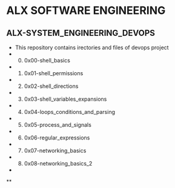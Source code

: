 # ALX SOFTWARE ENGINEERING 
## ALX-SYSTEM_ENGINEERING_DEVOPS
* This repository contains irectories and files of devops project
* 0. 0x00-shell_basics
* 1. 0x01-shell_permissions
* 2. 0x02-shell_directions
* 3. 0x03-shell_variables_expansions
* 4. 0x04-loops_conditions_and_parsing
* 5. 0x05-process_and_signals
* 6. 0x06-regular_expressions
* 7. 0x07-networking_basics
* 8. 0x08-networking_basics_2
*
**
